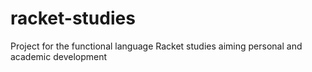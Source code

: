 # racket-studies
Project for the functional language Racket studies aiming personal and academic development
